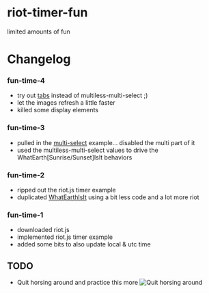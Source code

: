 # riot-timer-fun
limited amounts of fun

# Changelog
### fun-time-4
- try out [tabs](http://www.robertwpearce.com/blog/riotjs-example/) instead of multiless-multi-select ;)
- let the images refresh a little faster
- killed some display elements

### fun-time-3
- pulled in the [multi-select](http://plnkr.co/edit/NmcxgZ?p=preview) example... disabled the multi part of it
- used the multiless-multi-select values to drive the WhatEarth[Sunrise/Sunset]IsIt behaviors

### fun-time-2
- ripped out the riot.js timer example
- duplicated [WhatEarthIsIt](https://github.com/rthbound/WhatEarthIsIt) using a bit less code and a lot more riot

### fun-time-1
- downloaded riot.js
- implemented riot.js timer example
- added some bits to also update local & utc time

## TODO
 - Quit horsing around and practice this more
![Quit horsing around](http://media3.giphy.com/media/hpEzeWC2Pbrag/giphy.gif)
